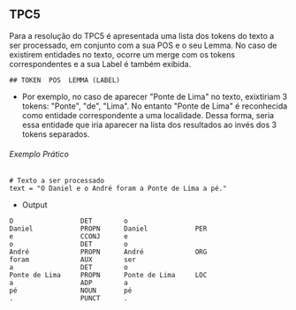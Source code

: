 ## TPC5

Para a resolução do TPC5 é apresentada uma lista dos tokens do texto a ser processado, em conjunto com a sua POS e o seu Lemma. No caso de existirem entidades no texto, ocorre um merge com os tokens correspondentes e a sua Label é também exibida. 

```
## TOKEN  POS  LEMMA (LABEL)
```

- Por exemplo, no caso de aparecer "Ponte de Lima" no texto, exixtiriam 3 tokens: "Ponte", "de", "Lima". No entanto "Ponte de Lima" é reconhecida como entidade correspondente a uma localidade. Dessa forma, seria essa entidade que iria aparecer na lista dos resultados ao invés dos 3 tokens separados.

###### Exemplo Prático

```
# Texto a ser processado
text = "O Daniel e o André foram a Ponte de Lima a pé."
```

- Output

```
O                 DET        o                 
Daniel            PROPN      Daniel            PER
e                 CCONJ      e                 
o                 DET        o                 
André             PROPN      André             ORG
foram             AUX        ser               
a                 DET        o                 
Ponte de Lima     PROPN      Ponte de Lima     LOC
a                 ADP        a                 
pé                NOUN       pé                
.                 PUNCT      .                 

```